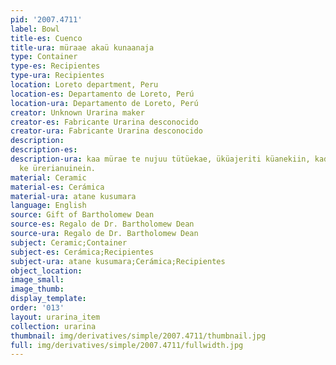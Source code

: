 ```yaml
---
pid: '2007.4711'
label: Bowl
title-es: Cuenco
title-ura: müraae akaü kunaanaja
type: Container
type-es: Recipientes
type-ura: Recipientes
location: Loreto department, Peru
location-es: Departamento de Loreto, Perú
location-ura: Departamento de Loreto, Perú
creator: Unknown Urarina maker
creator-es: Fabricante Urarina desconocido
creator-ura: Fabricante Urarina desconocido
description:
description-es:
description-ura: kaa mürae te nujuu tütüekae, üküajeriti küanekiin, kadane lanaji
  ke ürerianuinein.
material: Ceramic
material-es: Cerámica
material-ura: atane kusumara
language: English
source: Gift of Bartholomew Dean
source-es: Regalo de Dr. Bartholomew Dean
source-ura: Regalo de Dr. Bartholomew Dean
subject: Ceramic;Container
subject-es: Cerámica;Recipientes
subject-ura: atane kusumara;Cerámica;Recipientes
object_location:
image_small:
image_thumb:
display_template:
order: '013'
layout: urarina_item
collection: urarina
thumbnail: img/derivatives/simple/2007.4711/thumbnail.jpg
full: img/derivatives/simple/2007.4711/fullwidth.jpg
---
```

